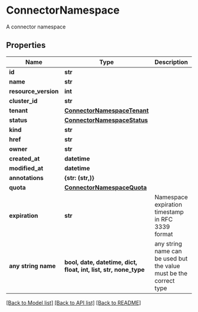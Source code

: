 # ConnectorNamespace

A connector namespace

## Properties
Name | Type | Description | Notes
------------ | ------------- | ------------- | -------------
**id** | **str** |  | 
**name** | **str** |  | 
**resource_version** | **int** |  | 
**cluster_id** | **str** |  | 
**tenant** | [**ConnectorNamespaceTenant**](ConnectorNamespaceTenant.md) |  | 
**status** | [**ConnectorNamespaceStatus**](ConnectorNamespaceStatus.md) |  | 
**kind** | **str** |  | [optional] 
**href** | **str** |  | [optional] 
**owner** | **str** |  | [optional] 
**created_at** | **datetime** |  | [optional] 
**modified_at** | **datetime** |  | [optional] 
**annotations** | **{str: (str,)}** |  | [optional] 
**quota** | [**ConnectorNamespaceQuota**](ConnectorNamespaceQuota.md) |  | [optional] 
**expiration** | **str** | Namespace expiration timestamp in RFC 3339 format | [optional] 
**any string name** | **bool, date, datetime, dict, float, int, list, str, none_type** | any string name can be used but the value must be the correct type | [optional]

[[Back to Model list]](../README.md#documentation-for-models) [[Back to API list]](../README.md#documentation-for-api-endpoints) [[Back to README]](../README.md)


